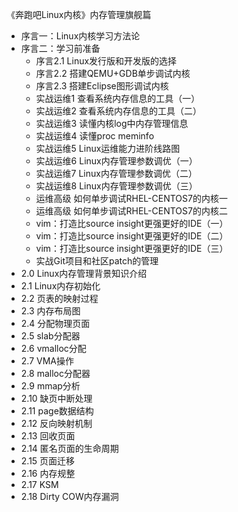 《奔跑吧Linux内核》内存管理旗舰篇

- 序言一：Linux内核学习方法论
- 序言二：学习前准备
    - 序言2.1 Linux发行版和开发版的选择
    - 序言2.2 搭建QEMU+GDB单步调试内核
    - 序言2.3 搭建Eclipse图形调试内核
    - 实战运维1 查看系统内存信息的工具（一）
    - 实战运维2 查看系统内存信息的工具（二）
    - 实战运维3 读懂内核log中内存管理信息
    - 实战运维4 读懂proc meminfo
    - 实战运维5 Linux运维能力进阶线路图
    - 实战运维6 Linux内存管理参数调优（一）
    - 实战运维7 Linux内存管理参数调优（二）
    - 实战运维8 Linux内存管理参数调优（三）
    - 运维高级 如何单步调试RHEL-CENTOS7的内核一
    - 运维高级 如何单步调试RHEL-CENTOS7的内核二
    - vim：打造比source insight更强更好的IDE（一）
    - vim：打造比source insight更强更好的IDE（二）
    - vim：打造比source insight更强更好的IDE（三）
    - 实战Git项目和社区patch的管理
- 2.0 Linux内存管理背景知识介绍
- 2.1 Linux内存初始化
- 2.2 页表的映射过程
- 2.3 内存布局图
- 2.4 分配物理页面
- 2.5 slab分配器
- 2.6 vmalloc分配
- 2.7 VMA操作
- 2.8 malloc分配器
- 2.9 mmap分析
- 2.10 缺页中断处理
- 2.11 page数据结构
- 2.12 反向映射机制
- 2.13 回收页面
- 2.14 匿名页面的生命周期
- 2.15 页面迁移
- 2.16 内存规整
- 2.17 KSM
- 2.18 Dirty COW内存漏洞